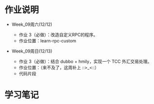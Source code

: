 # 作业说明 

- Week_09周六(12/12)
  - 作业 3（必做）：改造自定义RPC的程序。
  - 作业位置：learn-rpc-custom


- Week_09周日(12/13)
  - 作业 3（必做）：结合 dubbo + hmily，实现一个 TCC 外汇交易处理。 
  - 作业位置：（来不及了，这周补上 ::>_<::）
  - 代码片段


# 学习笔记